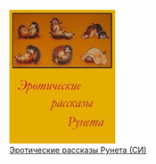 ![](Эротические%20рассказы%20Рунета%20(СИ).jpg)  
[Эротические рассказы Рунета (СИ)](Эротические%20рассказы%20Рунета%20(СИ).txt)
